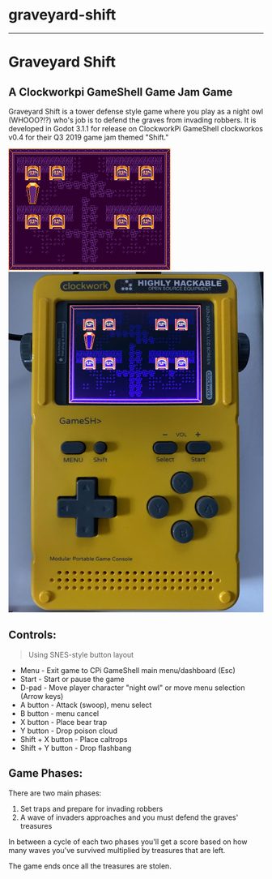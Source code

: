# graveyard-shift
---
# Graveyard Shift
A Clockworkpi GameShell Game Jam Game
---
Graveyard Shift is a tower defense style game where you play as a night owl (WHOOO?!?) who's job is to defend the graves from invading robbers.
It is developed in Godot 3.1.1 for release on ClockworkPi GameShell clockworkos v0.4 for their Q3 2019 game jam themed "Shift."

![Graveyard Shift Mockup](screenshots/GraveyardShiftMockup.png)
![Graveyard Shift Mockup](screenshots/GSonGS.jpg)

## Controls:
> Using SNES-style button layout

* Menu - Exit game to CPi GameShell main menu/dashboard (Esc)
* Start - Start or pause the game
* D-pad - Move player character "night owl" or move menu selection (Arrow keys)
* A button - Attack (swoop), menu select
* B button - menu cancel
* X button - Place bear trap
* Y button - Drop poison cloud
* Shift + X button - Place caltrops
* Shift + Y button - Drop flashbang

## Game Phases:
There are two main phases:
1) Set traps and prepare for invading robbers
2) A wave of invaders approaches and you must defend the graves' treasures

In between a cycle of each two phases you'll get a score based on how many waves you've survived multiplied by treasures that are left.

The game ends once all the treasures are stolen.
